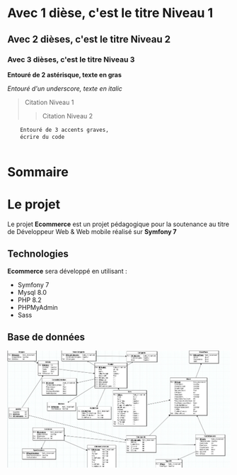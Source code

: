 # Avec 1 dièse, c'est le titre Niveau 1

## Avec 2 dièses, c'est le titre Niveau 2

### Avec 3 dièses, c'est le titre Niveau 3

**Entouré de 2 astérisque, texte en gras**

_Entouré d'un underscore, texte en italic_

> Citation Niveau 1
>> Citation Niveau 2


```
    Entouré de 3 accents graves,
    écrire du code


```


# Sommaire



# Le projet

Le projet **Ecommerce** est un projet pédagogique pour la soutenance au titre de Développeur Web & Web mobile réalisé sur **Symfony 7** 

## Technologies

**Ecommerce** sera développé en utilisant :

- Symfony 7
- Mysql 8.0
- PHP 8.2
- PHPMyAdmin
- Sass


## Base de données

![Database](assets/images/project/mcd.jpg)